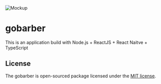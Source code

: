 
<img alt="Mockup" src="https://res.cloudinary.com/eliasgcf/image/upload/v1587509596/GoBarber/mockup_ocggit.png">

# gobarber
This is an application build with Node.js + ReactJS + React Naitve + TypeScript

## License
The gobarber is open-sourced package licensed under the [MIT license](https://opensource.org/licenses/MIT).